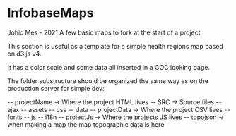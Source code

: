 # InfobaseMaps
Johic Mes - 2021
A few basic maps to fork at the start of a project

This section is useful as a template for a simple health regions map based on d3.js v4.

It has a color scale and some data all inserted in a GOC looking page.

The folder substructure should be organized the same way as on the production server for simple dev:

-- projectName          -> Where the project HTML lives
-- SRC                  -> Source files
    -- ajax
    -- assets
    -- css
    -- data
        -- projectData -> Where the project CSV lives
    -- fonts
    -- js
        -- i18n
        -- projectJs   -> Where the projects JS lives
    -- topojson        -> when making a map the map topographic data is here
